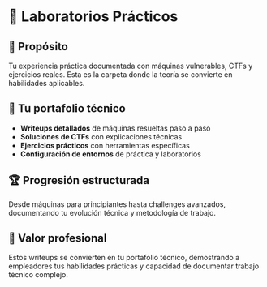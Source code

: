 # 🧪 Laboratorios Prácticos

## 🎯 Propósito
Tu experiencia práctica documentada con máquinas vulnerables, CTFs y ejercicios reales. Esta es la carpeta donde la teoría se convierte en habilidades aplicables.

## 📝 Tu portafolio técnico
- **Writeups detallados** de máquinas resueltas paso a paso
- **Soluciones de CTFs** con explicaciones técnicas
- **Ejercicios prácticos** con herramientas específicas
- **Configuración de entornos** de práctica y laboratorios

## 🏆 Progresión estructurada
Desde máquinas para principiantes hasta challenges avanzados, documentando tu evolución técnica y metodología de trabajo.

## 🌟 Valor profesional
Estos writeups se convierten en tu portafolio técnico, demostrando a empleadores tus habilidades prácticas y capacidad de documentar trabajo técnico complejo.
